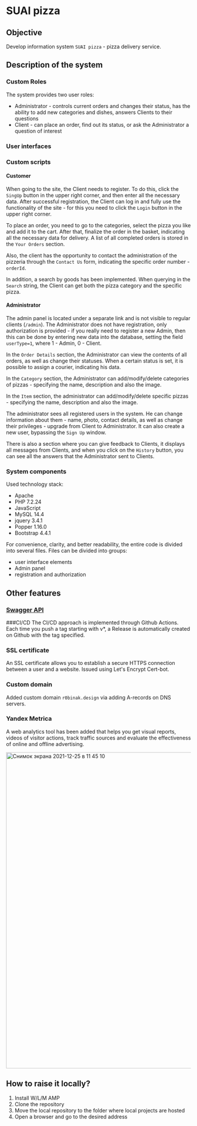 # SUAI pizza
## Objective
Develop information system ```SUAI pizza``` - pizza delivery service.
## Description of the system
### Custom Roles
The system provides two user roles:
- Administrator - controls current orders and changes their status, has the ability to add new categories and dishes, answers Clients to their questions
- Client - can place an order, find out its status, or ask the Administrator a question of interest
### User interfaces
### Custom scripts
#### Customer
When going to the site, the Client needs to register. To do this, click the ```SingUp``` button in the upper right corner, and then enter all the necessary data. After successful registration, the Client can log in and fully use the functionality of the site - for this you need to click the ```Login``` button in the upper right corner.

To place an order, you need to go to the categories, select the pizza you like and add it to the cart. After that, finalize the order in the basket, indicating all the necessary data for delivery. A list of all completed orders is stored in the ```Your Orders``` section.

Also, the client has the opportunity to contact the administration of the pizzeria through the ```Contact Us``` form, indicating the specific order number - ```orderId```.

In addition, a search by goods has been implemented. When querying in the ```Search``` string, the Client can get both the pizza category and the specific pizza.

#### Administrator
The admin panel is located under a separate link and is not visible to regular clients (```/admin```). The Administrator does not have registration, only authorization is provided - if you really need to register a new Admin, then this can be done by entering new data into the database, setting the field ```userType=1```, where 1 - Admin, 0 - Client.

In the ```Order Details``` section, the Administrator can view the contents of all orders, as well as change their statuses. When a certain status is set, it is possible to assign a courier, indicating his data.

In the ```Category``` section, the Administrator can add/modify/delete categories of pizzas - specifying the name, description and also the image.

In the ```Item``` section, the administrator can add/modify/delete specific pizzas - specifying the name, description and also the image.

The administrator sees all registered users in the system. He can change information about them - name, photo, contact details, as well as change their privileges - upgrade from Client to Administrator. It can also create a new user, bypassing the ```Sign Up``` window.

There is also a section where you can give feedback to Clients, it displays all messages from Clients, and when you click on the ```History``` button, you can see all the answers that the Administrator sent to Clients.


### System components
Used technology stack:
- Apache
- PHP 7.2.24
- JavaScript
- MySQL 14.4
- jquery 3.4.1
- Popper 1.16.0
- Bootstrap 4.4.1

For convenience, clarity, and better readability, the entire code is divided into several files. Files can be divided into groups:
- user interface elements
- Admin panel
- registration and authorization


## Other features

### [Swagger API](https://app.swaggerhub.com/apis/suai-pizza/suai-pizza/1.0.0)

###CI/CD
The CI/CD approach is implemented through Github Actions. Each time you push a tag starting with v*, a Release is automatically created on Github with the tag specified.

### SSL certificate
An SSL certificate allows you to establish a secure HTTPS connection between a user and a website. Issued using Let's Encrypt Cert-bot.

### Custom domain
Added custom domain ```r0binak.design``` via adding A-records on DNS servers.

### Yandex Metrica
A web analytics tool has been added that helps you get visual reports, videos of visitor actions, track traffic sources and evaluate the effectiveness of online and offline advertising.

<img width="861" alt="Снимок экрана 2021-12-25 в 11 45 10" src="https://user-images.githubusercontent.com/80983900/147381263-a6c8cf18-71f4-4858-80a0-29fcaa765817.png">


## How to raise it locally?
1. Install W/L/M AMP
2. Clone the repository
3. Move the local repository to the folder where local projects are hosted
4. Open a browser and go to the desired address
